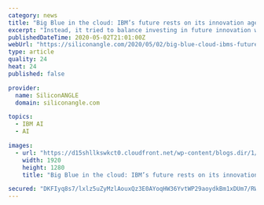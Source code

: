 ```yaml
---
category: news
title: "Big Blue in the cloud: IBM’s future rests on its innovation agenda"
excerpt: "Instead, it tried to balance investing in future innovation with placating Wall Street. IBM did invest and has a strong base from which to work if it redirects its use of cash. We believe it has an opportunity to return to the Big Blue status that set the standard for the tech industry."
publishedDateTime: 2020-05-02T21:01:00Z
webUrl: "https://siliconangle.com/2020/05/02/big-blue-cloud-ibms-future-rests-innovation-agenda/"
type: article
quality: 24
heat: 24
published: false

provider:
  name: SiliconANGLE
  domain: siliconangle.com

topics:
  - IBM AI
  - AI

images:
  - url: "https://d15shllkswkct0.cloudfront.net/wp-content/blogs.dir/1/files/2020/05/cloud-97453_1920-tatlin-pixabay.jpg"
    width: 1920
    height: 1280
    title: "Big Blue in the cloud: IBM’s future rests on its innovation agenda"

secured: "DKFIyq8s7/lxlz5uZyMzlAouxQz3E0AYoqHW36YvtWP29aoydkBm1xDUm7/RW85hWyd5ruJmVFIaQOFH4DIF4swzl5c2mMX235DoZiN8J+hV2H/JgSW1OBpXVi1oeycCMdhZ7BpRVJoVwYVkZva3mZTFLkBHew67fYxvWi5nMVW6N0s5XhOxjvua1pLQUy4axzksCxfTtkOiIc4z5GZExNwAGxt2HdyhDWaE7ZHDiQ8R0PFY2oCQBmiqPxaN4W1aKHe7oC9ESCbQLybmhw52HCZ1FbDyxvfxQYqyjOZwJfc73ekFp4ba+WwSqEw9wCMPQCnCjdshqHlL9slqamX0TBtUUAiSz/2dE8vooc2YRpNB4BKbu4Mdhsp44An4HA1mi3s7OSRr6L6Wdgqvm+vC1tv61Cgha05u0KmN0Q9b6of2g4oYU6eFBcE8AdnC++PFRkDQn9rc9Ec4uTaeRNcLJZiXrxFoel99N7TM3B2LPUw=;I370dCsKqiO6bD6ctPwMFQ=="
---
```


